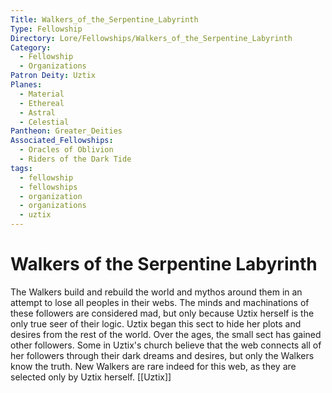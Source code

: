 ```yaml
---
Title: Walkers_of_the_Serpentine_Labyrinth
Type: Fellowship
Directory: Lore/Fellowships/Walkers_of_the_Serpentine_Labyrinth
Category:
  - Fellowship
  - Organizations
Patron Deity: Uztix
Planes:
  - Material
  - Ethereal
  - Astral
  - Celestial
Pantheon: Greater_Deities
Associated_Fellowships:
  - Oracles of Oblivion
  - Riders of the Dark Tide
tags:
  - fellowship
  - fellowships
  - organization
  - organizations
  - uztix
---
```


# Walkers of the Serpentine Labyrinth


The Walkers build and rebuild the world and mythos around them in an attempt to lose all peoples in their webs. The minds and machinations of these followers are considered mad, but only because Uztix herself is the only true seer of their logic. Uztix began this sect to hide her plots and desires from the rest of the world. Over the ages, the small sect has gained other followers. Some in Uztix's church believe that the web connects all of her followers through their dark dreams and desires, but only the Walkers know the truth. New Walkers are rare indeed for this web, as they are selected only by Uztix herself.
[[Uztix]]

